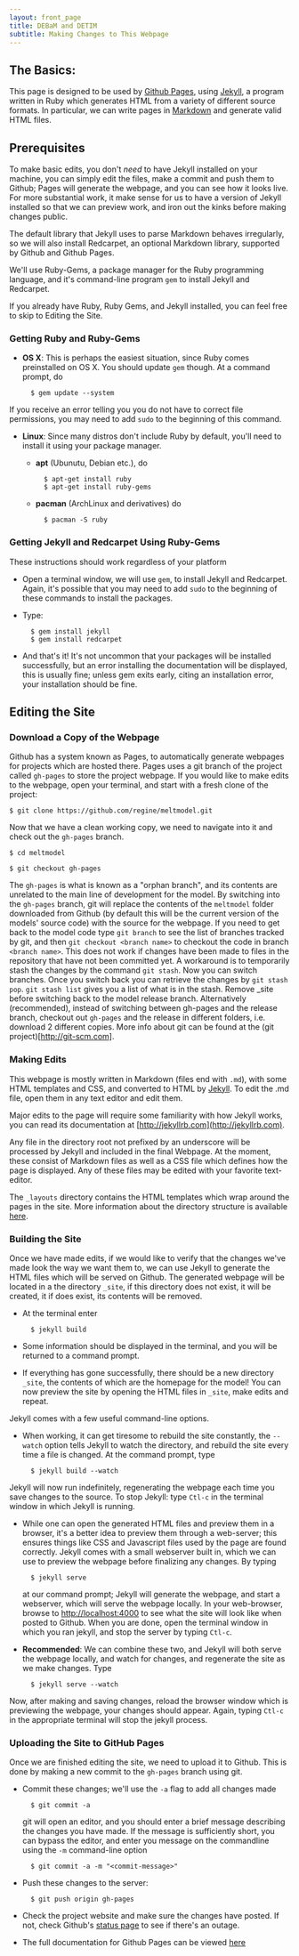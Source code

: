 ```yaml
---
layout: front_page
title: DEBaM and DETIM
subtitle: Making Changes to This Webpage
---
```

The Basics:
-----------

This page is designed to be used by [Github Pages](http://pages.github.com/),
using [Jekyll](http://jekyllrb.com/), a program written in Ruby
which generates HTML from a variety of different
source formats. In particular, we can write pages in 
[Markdown](http://daringfireball.net/projects/markdown/basics)
and generate valid HTML files. 


Prerequisites
-------------

To make basic edits, you don't *need* to have
Jekyll installed on your machine, you can simply edit the files,
make a commit and push them to Github; Pages will generate the
webpage, and you can see how it looks live. For more substantial
work, it make sense for us to have a version of Jekyll installed
so that we can preview work, and iron out the kinks before making
changes public.

The default library that Jekyll uses to parse Markdown behaves
irregularly, so we will also install Redcarpet, an optional
Markdown library, supported by Github and Github Pages.

We'll use Ruby-Gems, a package manager for the Ruby programming
language, and it's command-line program ```gem``` to install Jekyll
and Redcarpet.

If you already have Ruby, Ruby Gems, and Jekyll installed, you
can feel free to skip to Editing the Site.



### Getting Ruby and Ruby-Gems
- __OS X__: This is perhaps the easiest situation, since Ruby comes
preinstalled on OS X. You should update ```gem``` though. At a command prompt,
do 

        $ gem update --system

If you receive an error telling you you do not have to correct file
permissions, you may need to add ```sudo``` to the beginning of
this command.
    
- __Linux__: Since many distros don't include Ruby by default, you'll need
to install it using your package manager.

    * __apt__ (Ubunutu, Debian etc.), do

            $ apt-get install ruby
            $ apt-get install ruby-gems
    
    * __pacman__ (ArchLinux and derivatives) do

            $ pacman -S ruby


### Getting Jekyll and Redcarpet Using Ruby-Gems
These instructions should work regardless of your platform

* Open a terminal window, we will use ```gem```, to install
Jekyll and Redcarpet. Again, it's possible that you may need
to add ```sudo``` to the beginning of these commands to install
the packages.
* Type:

        $ gem install jekyll
        $ gem install redcarpet

* And that's it! It's not uncommon that your packages will
be installed successfully, but an error installing
the documentation will be displayed, this is usually fine;
unless gem exits early, citing an installation error,
your installation should be fine.

 
Editing the Site
----------------

### Download a Copy of the Webpage
Github has a system known as Pages, to automatically generate webpages
for projects which are hosted there.  Pages uses a git branch
of the project called ```gh-pages``` to store the project webpage.
If you would like to make edits to the webpage, open your terminal,
and start with a fresh clone of the project:

    $ git clone https://github.com/regine/meltmodel.git

Now that we have a clean working copy, we need to navigate into it
and check out the ```gh-pages``` branch.
    
    $ cd meltmodel
    
    $ git checkout gh-pages

The ```gh-pages``` is what is known as a "orphan branch",
and its contents are unrelated to the main line of
development for the model. By switching into the ```gh-pages```
branch, git will replace the contents of the ```meltmodel```
folder downloaded from Github (by default this will be the
current version of the models' source code) with the source
for the webpage. If you need to get back to the model code
type ```git branch``` to see the list of branches tracked by
git, and then ```git checkout <branch name>``` to checkout
the code in branch ```<branch name>```. This does not work if changes have been made to files in the repository that have not been committed yet.
A workaround is to temporarily stash the changes by the command ```git stash```. Now you can switch branches. Once you switch back you can
retrieve the changes by ```git stash pop```. ```git stash list``` gives you a list of what is in the stash. Remove _site before switching back to the model release branch.
Alternatively (recommended), instead of switching between gh-pages and the release branch, checkout out ```gh-pages``` and the release in different folders, i.e. download 2 different copies.
More info about git can be found at the (git project)[http://git-scm.com].

### Making Edits
This webpage is mostly written in Markdown (files end with ```.md```),
with some HTML templates and CSS, and converted
to HTML by [Jekyll](http://jekyllrb.com). To edit the .md file, open them in any text editor and edit them.

Major edits
to the page will require some familiarity
with how Jekyll works, you can read its documentation at
[http://jekyllrb.com](http://jekyllrb.com).

Any file in the directory root not prefixed by an
underscore will be processed by Jekyll and included
in the final Webpage. At the moment, these consist of
Markdown files as well as a CSS file which defines
how the page is displayed. Any of these files may be
edited with your favorite text-editor.

The ```_layouts``` directory contains the HTML
templates which wrap around the pages in the site.
More information about the directory structure
is available [here](http://jekyllrb.com/docs/structure/).

### Building the Site

Once we have made edits, if we would like to verify
that the changes we've made look the way we want
them to, we can use Jekyll to generate the HTML files
which will be served on Github.  The generated webpage
will be located in a the directory ```_site```,
if this directory does not exist, it will be created,
it if does exist, its contents will be removed.

- At the terminal enter

        $ jekyll build

- Some information should be displayed in the terminal, and you will be
returned to a command prompt.
- If everything has gone successfully, there should be a new directory
```_site```, the contents of which are the homepage for the model!
You can now preview the site by opening the HTML files in ```_site```,
make edits and repeat.

Jekyll comes with a few useful command-line options.

  * When working, it can get tiresome to rebuild the site
  constantly, the ```--watch``` option tells Jekyll to watch
  the directory, and rebuild the site every time a file is changed.
  At the command prompt, type

          $ jekyll build --watch 

  Jekyll will now run indefinitely, regenerating the webpage
  each time you save changes to the source. To stop Jekyll:
  type ```Ctl-c``` in the terminal window in which Jekyll is running.
  
  * While one can open the generated HTML files and preview them
  in a browser, it's a better idea to preview them through a
  web-server; this ensures things like CSS
  and Javascript files used by the page are found correctly.
  Jekyll comes with a small webserver built in, which we can use
  to preview the webpage before finalizing any changes. By typing

          $ jekyll serve

    at our command prompt; Jekyll will generate the
    webpage, and start a webserver, which will serve
    the webpage locally. In your web-browser, 
    browse to [http://localhost:4000](http://localhost:4000)
    to see what the site will look like when posted to Github. 
    When you are done, open the terminal window in which you
    ran jekyll, and stop the server by typing ```Ctl-c```.
    

  * __Recommended__: We can combine these two, and Jekyll will both
  serve the webpage locally, and watch for changes,
  and regenerate the site as we make changes. Type

          $ jekyll serve --watch

  Now, after making and saving changes, reload the browser
  window which is previewing the webpage, your changes
  should appear. Again, typing ```Ctl-c``` in the appropriate
  terminal will stop the jekyll process.

  

### Uploading the Site to GitHub Pages

Once we are finished editing the site, we need to
upload it to Github. This is done by making a new
commit to the ```gh-pages``` branch using git.

- Commit these changes; we'll use the `-a` flag to add all changes made

        $ git commit -a

  git will open an editor, and you should enter a brief
  message describing the changes you have made.
  If the message is sufficiently short, you can bypass the
  editor, and enter you message on the commandline using the ```-m```
  command-line option

        $ git commit -a -m "<commit-message>"

- Push these changes to the server:

        $ git push origin gh-pages 

- Check the project website and make sure the changes have posted. If not, check
Github's [status page](http://status.github.com) to see if there's an outage.

- The full documentation for Github Pages can be viewed [here](http://help.github.com/pages/)
